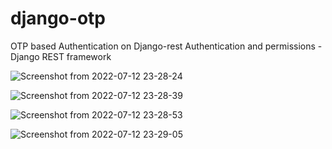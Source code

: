 # django-otp
OTP based Authentication on Django-rest
Authentication and permissions - Django REST framework

![Screenshot from 2022-07-12 23-28-24](https://user-images.githubusercontent.com/43889064/178574641-c8ad6c5d-a310-4ee6-9b32-04d8a4572bb7.png)


![Screenshot from 2022-07-12 23-28-39](https://user-images.githubusercontent.com/43889064/178574676-6ad9e9c1-2105-45cd-895b-3cbe1bcd95bd.png)


![Screenshot from 2022-07-12 23-28-53](https://user-images.githubusercontent.com/43889064/178574693-5991517c-e398-4bc4-815c-b188dbda43f7.png)


![Screenshot from 2022-07-12 23-29-05](https://user-images.githubusercontent.com/43889064/178574723-a76f4957-e678-4098-a4de-ff10c2740fc4.png)
